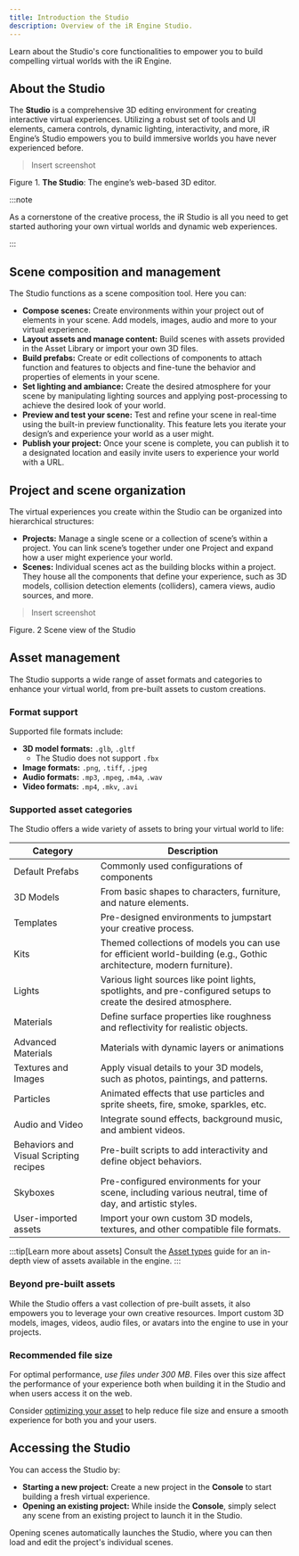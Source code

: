 ```yaml
---
title: Introduction the Studio
description: Overview of the iR Engine Studio.
---
```


Learn about the Studio's core functionalities to empower you to build compelling virtual worlds with the iR Engine.

## About the Studio

The **Studio** is a comprehensive 3D editing environment for creating interactive virtual experiences. Utilizing a robust set of tools and UI elements, camera controls, dynamic lighting, interactivity, and more, iR Engine’s Studio empowers you to build immersive worlds you have never experienced before.

> Insert screenshot
> 

Figure 1. **The Studio**: The engine’s web-based 3D editor.

:::note

As a cornerstone of the creative process, the iR Studio is all you need to get started authoring your own virtual worlds and dynamic web experiences.

:::

## Scene composition and management

The Studio functions as a scene composition tool. Here you can:

- **Compose scenes:** Create environments within your project out of elements in your scene. Add models, images, audio and more to your virtual experience.
- **Layout assets and manage content:** Build scenes with assets provided in the Asset Library or import your own 3D files.
- **Build prefabs:** Create or edit collections of components to attach function and features to objects and fine-tune the behavior and properties of elements in your scene.
- **Set lighting and ambiance:** Create the desired atmosphere for your scene by manipulating lighting sources and applying post-processing to achieve the desired look of your world.
- **Preview and test your scene:** Test and refine your scene in real-time using the built-in preview functionality. This feature lets you iterate your design’s and experience your world as a user might.
- **Publish your project:** Once your scene is complete, you can publish it to a designated location and easily invite users to experience your world with a URL.

## Project and scene organization

The virtual experiences you create within the Studio can be organized into hierarchical structures:

- **Projects:** Manage a single scene or a collection of scene’s within a project. You can link scene’s together under one Project and expand how a user might experience your world.
- **Scenes:** Individual scenes act as the building blocks within a project. They house all the components that define your experience, such as 3D models, collision detection elements (colliders), camera views, audio sources, and more.

> Insert screenshot
> 

Figure. 2 Scene view of the Studio

## Asset management

The Studio supports a wide range of asset formats and categories to enhance your virtual world, from pre-built assets to custom creations.

### Format support

Supported file formats include:

- **3D model formats:** `.glb`, `.gltf`
  - The Studio does not support `.fbx`
- **Image formats:** `.png`, `.tiff`, `.jpeg`
- **Audio formats:** `.mp3`, `.mpeg`, `.m4a`, `.wav`
- **Video formats:** `.mp4`, `.mkv`, `.avi`

### Supported asset categories

The Studio offers a wide variety of assets to bring your virtual world to life:

| Category | Description |
| --- | --- |
| Default Prefabs | Commonly used configurations of components |
| 3D Models | From basic shapes to characters, furniture, and nature elements. |
| Templates | Pre-designed environments to jumpstart your creative process. |
| Kits | Themed collections of models you can use for efficient world-building (e.g., Gothic architecture, modern furniture). |
| Lights | Various light sources like point lights, spotlights, and pre-configured setups to create the desired atmosphere. |
| Materials | Define surface properties like roughness and reflectivity for realistic objects. |
| Advanced Materials | Materials with dynamic layers or animations |
| Textures and Images | Apply visual details to your 3D models, such as photos, paintings, and patterns. |
| Particles | Animated effects that use particles and sprite sheets, fire, smoke, sparkles, etc. |
| Audio and Video | Integrate sound effects, background music, and ambient videos. |
| Behaviors and Visual Scripting recipes | Pre-built scripts to add interactivity and define object behaviors. |
| Skyboxes | Pre-configured environments for your scene, including various neutral, time of day, and artistic styles. |
| User-imported assets | Import your own custom 3D models, textures, and other compatible file formats. |

:::tip[Learn more about assets]
Consult the [Asset types](https://tsu.atlassian.net/wiki/spaces/IREE/pages/2307031053) guide for an in-depth view of assets available in the engine.
:::

### Beyond pre-built assets

While the Studio offers a vast collection of pre-built assets, it also empowers you to leverage your own creative resources. Import custom 3D models, images, videos, audio files, or avatars into the engine to use in your projects.

### Recommended file size

For optimal performance, *use files under 300 MB*. Files over this size affect the performance of your experience both when building it in the Studio and when users access it on the web.

Consider [optimizing your asset](https://tsu.atlassian.net/wiki/spaces/IREE/pages/2313584662) to help reduce file size and ensure a smooth experience for both you and your users.

## Accessing the Studio

You can access the Studio by:

- **Starting a new project:** Create a new project in the **Console** to start building a fresh virtual experience.
- **Opening an existing project:** While inside the **Console**, simply select any scene from an existing project to launch it in the Studio.

Opening scenes automatically launches the Studio, where you can then load and edit the project's individual scenes.